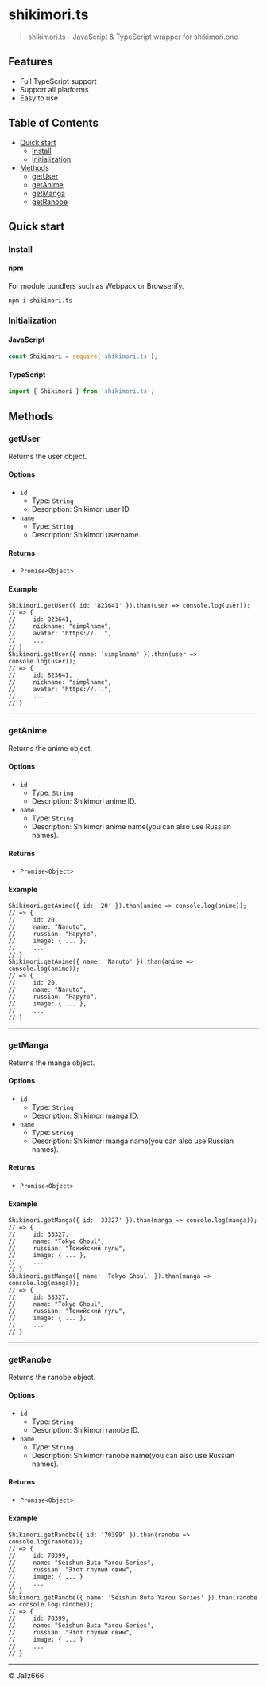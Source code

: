 # shikimori.ts

> shikimori.ts - JavaScript & TypeScript wrapper for shikimori.one

## Features

- Full TypeScript support
- Support all platforms
- Easy to use

## Table of Contents

- [Quick start](#quick-start)
  - [Install](#install)
  - [Initialization](#initialization)
- [Methods](#methods)
  - [getUser](#getUser)
  - [getAnime](#getAnime)
  - [getManga](#getManga)
  - [getRanobe](#getRanobe)

## Quick start

### Install

#### npm

For module bundlers such as Webpack or Browserify.

```shell
npm i shikimori.ts
```

### Initialization

#### JavaScript

```js
const Shikimori = require('shikimori.ts');
```

#### TypeScript

```ts
import { Shikimori } from 'shikimori.ts';
```

## Methods

### getUser

Returns the user object.


#### Options
- `id`
  - Type: `String`
  - Description: Shikimori user ID.
- `name`
  - Type: `String`
  - Description: Shikimori username.

#### Returns
- `Promise<Object>`

#### Example
```TS
Shikimori.getUser({ id: '823641' }).than(user => console.log(user));
// => {
//     id: 823641,
//     nickname: "simplname",
//     avatar: "https://...",
//     ...
// }
Shikimori.getUser({ name: 'simplname' }).than(user => console.log(user));
// => {
//     id: 823641,
//     nickname: "simplname",
//     avatar: "https://...",
//     ...
// }
```
* * *
### getAnime

Returns the anime object.


#### Options
- `id`
  - Type: `String`
  - Description: Shikimori anime ID.
- `name`
  - Type: `String`
  - Description: Shikimori anime name(you can also use Russian names).

#### Returns
- `Promise<Object>`

#### Example
```TS
Shikimori.getAnime({ id: '20' }).than(anime => console.log(anime));
// => {
//     id: 20,
//     name: "Naruto",
//     russian: "Наруто",
//     image: { ... },
//     ...
// }
Shikimori.getAnime({ name: 'Naruto' }).than(anime => console.log(anime));
// => {
//     id: 20,
//     name: "Naruto",
//     russian: "Наруто",
//     image: { ... },
//     ...
// }
```
* * *
### getManga

Returns the manga object.


#### Options
- `id`
  - Type: `String`
  - Description: Shikimori manga ID.
- `name`
  - Type: `String`
  - Description: Shikimori manga name(you can also use Russian names).

#### Returns
- `Promise<Object>`

#### Example
```TS
Shikimori.getManga({ id: '33327' }).than(manga => console.log(manga));
// => {
//     id: 33327,
//     name: "Tokyo Ghoul",
//     russian: "Токийский гуль",
//     image: { ... },
//     ...
// }
Shikimori.getManga({ name: 'Tokyo Ghoul' }).than(manga => console.log(manga));
// => {
//     id: 33327,
//     name: "Tokyo Ghoul",
//     russian: "Токийский гуль",
//     image: { ... },
//     ...
// }
```
* * *
### getRanobe

Returns the ranobe object.


#### Options
- `id`
  - Type: `String`
  - Description: Shikimori ranobe ID.
- `name`
  - Type: `String`
  - Description: Shikimori ranobe name(you can also use Russian names).

#### Returns
- `Promise<Object>`

#### Example
```TS
Shikimori.getRanobe({ id: '70399' }).than(ranobe => console.log(ranobe));
// => {
//     id: 70399,
//     name: "Seishun Buta Yarou Series",
//     russian: "Этот глупый свин",
//     image: { ... }
//     ...
// }
Shikimori.getRanobe({ name: 'Seishun Buta Yarou Series' }).than(ranobe => console.log(ranobe));
// => {
//     id: 70399,
//     name: "Seishun Buta Yarou Series",
//     russian: "Этот глупый свин",
//     image: { ... }
//     ...
// }
```
* * *

&copy; Ja1z666